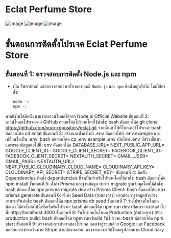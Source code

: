 
# Eclat Perfume Store
![image](https://github.com/user-attachments/assets/e1ce8171-cf2c-4e60-8713-177f98dc355e)
![image](https://github.com/user-attachments/assets/481e5658-f668-43f5-8f90-5de7eea18330)
![image](https://github.com/user-attachments/assets/291ebe5f-183b-40fe-a1a0-404e668e97b6)

# ขั้นตอนการติดตั้งโปรเจค Eclat Perfume Store

## ขั้นตอนที่ 1: ตรวจสอบการติดตั้ง Node.js และ npm

- เปิด Terminal แล้วตรวจสอบว่าเครื่องของคุณมี `Node.js` และ `npm` ติดตั้งอยู่หรือไม่ โดยใช้คำสั่ง:
  ```bash
  node -v
  npm -v
หากยังไม่ได้ติดตั้ง สามารถดาวน์โหลดได้จาก Node.js Official Website
ขั้นตอนที่ 2: ดาวน์โหลดโปรเจคจาก GitHub
คลอนโค้ดโปรเจคโดยใช้คำสั่ง:
bash
คัดลอกโค้ด
git clone https://github.com/your-repository/eclat.git
จากนั้นเข้าไปที่โฟลเดอร์โปรเจค:
bash
คัดลอกโค้ด
cd eclat
ขั้นตอนที่ 3: สร้างและตั้งค่าไฟล์ .env
คัดลอกไฟล์ .env.example และเปลี่ยนชื่อเป็น .env:
bash
คัดลอกโค้ด
cp .env.example .env
เปิดไฟล์ .env ที่สร้างขึ้นมา และกรอกข้อมูลต่อไปนี้:
env
คัดลอกโค้ด
DATABASE_URL=
NEXT_PUBLIC_APP_URL=
GOOGLE_CLIENT_ID=
GOOGLE_CLIENT_SECRET=
FACEBOOK_CLIENT_ID=
FACEBOOK_CLIENT_SECRET=
NEXTAUTH_SECRET=
GMAIL_USER=
GMAIL_PASS=
NEXTAUTH_URL=
NEXT_PUBLIC_CLOUDINARY_CLOUD_NAME=
CLOUDINARY_API_KEY=
CLOUDINARY_API_SECRET=
STRIPE_SECRET_KEY=
ขั้นตอนที่ 4: ติดตั้ง Dependencies
ติดตั้ง dependencies ที่จำเป็นสำหรับโปรเจคโดยใช้คำสั่ง:
bash
คัดลอกโค้ด
npm install
ขั้นตอนที่ 5: ตั้งค่า Prisma และฐานข้อมูล
ทำการ migrate ฐานข้อมูลโดยใช้คำสั่ง:
bash
คัดลอกโค้ด
npx prisma migrate dev
สร้าง Prisma Client:
bash
คัดลอกโค้ด
npx prisma generate
ขั้นตอนที่ 6: ตั้งค่า Seed Data (ถ้าต้องการ)
หากต้องการข้อมูลตัวอย่าง สามารถรันคำสั่ง:
bash
คัดลอกโค้ด
npx prisma db seed
ขั้นตอนที่ 7: รันโปรเจคในโหมดพัฒนา
ใช้คำสั่งต่อไปนี้เพื่อเริ่มรันโปรเจค:
bash
คัดลอกโค้ด
npm run dev
เปิดเบราว์เซอร์แล้วไปที่:
http://localhost:3000
ขั้นตอนที่ 8: รันโปรเจคในโหมด Production (ถ้าต้องการ)
สร้าง production build:
bash
คัดลอกโค้ด
npm run build
รันโปรเจค:
bash
คัดลอกโค้ด
npm start
ขั้นตอนที่ 9: ตรวจสอบการทำงานของโปรเจค
ลองเข้าสู่ระบบด้วย Google และ Facebook
ทดสอบการชำระเงินผ่าน Stripe ด้วยบัตรทดสอบ
ตรวจสอบการอัปโหลดรูปภาพผ่าน Cloudinary
